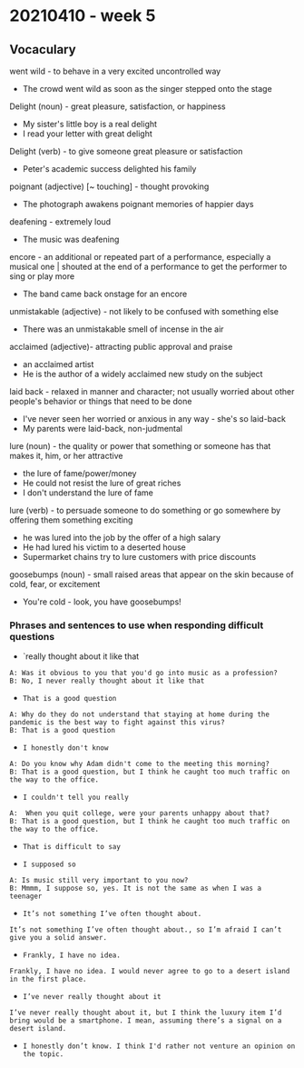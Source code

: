# 20210410 - week 5
## Vocaculary

went wild - to behave in a very excited uncontrolled way
- The crowd went wild as soon as the singer stepped onto the stage

Delight (noun) - great pleasure, satisfaction, or happiness
- My sister's little boy is a real delight
- I read your letter with great delight

Delight (verb) - to give someone great pleasure or satisfaction
- Peter's academic success delighted his family

poignant (adjective) [~ touching] - thought provoking
- The photograph awakens poignant memories of happier days

deafening - extremely loud
- The music was deafening

encore - an additional or repeated part of a performance, especially a musical one | shouted at the end of a performance to get the performer to sing or play more
- The band came back onstage for an encore

unmistakable (adjective) - not likely to be confused with something else
- There was an unmistakable smell of incense in the air

acclaimed (adjective)- attracting public approval and praise
- an acclaimed artist
- He is the author of a widely acclaimed new study on the subject

laid back - relaxed in manner and character; not usually worried about other people's behavior or things that need to be done
- I've never seen her worried or anxious in any way - she's so laid-back
- My parents were laid-back, non-judmental

lure (noun) - the quality or power that something or someone has that makes it, him, or her attractive
- the lure of fame/power/money
- He could not resist the lure of great riches
- I don't understand the lure of fame

lure (verb) - to persuade someone to do something or go somewhere by offering them something exciting
- he was lured into the job by the offer of a high salary
- He had lured his victim to a deserted house
- Supermarket chains try to lure customers with price discounts

goosebumps (noun) - small raised areas that appear on the skin because of cold, fear, or excitement
- You're cold - look, you have goosebumps!

### Phrases and sentences to use when responding difficult questions
- `really thought about it like that
```
A: Was it obvious to you that you'd go into music as a profession? 
B: No, I never really thought about it like that
```

- `That is a good question`
```
A: Why do they do not understand that staying at home during the pandemic is the best way to fight against this virus? 
B: That is a good question
```

- `I honestly don't know`
```
A: Do you know why Adam didn't come to the meeting this morning?
B: That is a good question, but I think he caught too much traffic on the way to the office.
```


- `I couldn't tell you really`
```
A:  When you quit college, were your parents unhappy about that?
B: That is a good question, but I think he caught too much traffic on the way to the office.
```

- `That is difficult to say`

- `I supposed so`
```
A: Is music still very important to you now?
B: Mmmm, I suppose so, yes. It is not the same as when I was a teenager
```

- `It’s not something I’ve often thought about.`
```
It’s not something I’ve often thought about., so I’m afraid I can’t give you a solid answer.
```

- `Frankly, I have no idea.` 
```
Frankly, I have no idea. I would never agree to go to a desert island in the first place.
```

- `I’ve never really thought about it`

```
I’ve never really thought about it, but I think the luxury item I’d bring would be a smartphone. I mean, assuming there’s a signal on a desert island. 
```

- `I honestly don’t know. I think I'd rather not venture an opinion on the topic. `
